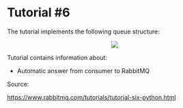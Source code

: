 # Tutorial #6

The tutorial implements the following queue structure:
<p align="center"> 
<img src=https://www.rabbitmq.com/img/tutorials/python-six.png?style=centerme">
</p>

Tutorial contains information about: 
- Automatic answer from consumer to RabbitMQ

Source:

https://www.rabbitmq.com/tutorials/tutorial-six-python.html

